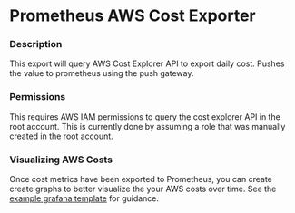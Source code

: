 # Prometheus AWS Cost Exporter

### Description

This export will query AWS Cost Explorer API to export daily cost. Pushes the value to prometheus using the push gateway.

### Permissions
This requires AWS IAM permissions to query the cost explorer API in the root account.
This is currently done by assuming a role that was manually created in the root account.

### Visualizing AWS Costs

Once cost metrics have been exported to Prometheus, you can create create graphs to better visualize the your AWS costs over time.  See the [example grafana template](aws-cost-grafana-example.json) for guidance.
